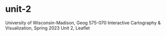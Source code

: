 # unit-2
University of Wisconsin-Madison, Geog 575-070 Interactive Cartography & Visualization, Spring 2023
Unit 2, Leaflet
